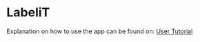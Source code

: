 # LabeliT
Explanation on how to use the app can be found on: [User Tutorial](https://github.com/ThinkingBoard/Labelit/wiki/User-Tutorial) 
